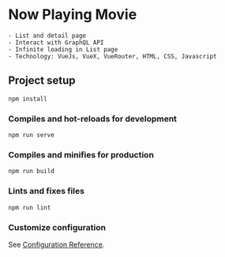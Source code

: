 # Now Playing Movie
```
- List and detail page
- Interact with GraphQL API
- Infinite loading in List page
- Technology: VueJs, VueX, VueRouter, HTML, CSS, Javascript
```

## Project setup
```
npm install
```

### Compiles and hot-reloads for development
```
npm run serve
```

### Compiles and minifies for production
```
npm run build
```

### Lints and fixes files
```
npm run lint
```

### Customize configuration
See [Configuration Reference](https://cli.vuejs.org/config/).
